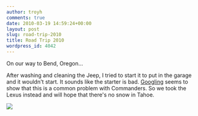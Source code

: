 ```yaml
---
author: troyh
comments: true
date: 2010-03-19 14:59:24+00:00
layout: post
slug: road-trip-2010
title: Road Trip 2010
wordpress_id: 4042
---
```


On our way to Bend, Oregon...

After washing and cleaning the Jeep, I tried to start it to put in the garage and it wouldn't start. It sounds like the starter is bad. [Googling](http://www.jeepcommander.com/forums/showthread.php?t=5647) seems to show that this is a common problem with Commanders. So we took the Lexus instead and will hope that there's no snow in Tahoe.

[![](http://troyandgay.com/uploads//2010/03/l_2048_1536_D75211B2-3399-43C0-9D63-D798AC39F5DE.jpeg)](http://troyandgay.com/uploads//2010/03/l_2048_1536_D75211B2-3399-43C0-9D63-D798AC39F5DE.jpeg)
